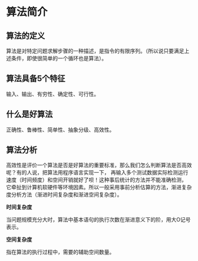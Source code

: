 # 算法简介

## 算法的定义

算法是对特定问题求解步骤的一种描述，是指令的有限序列。（所以说只要满足上述条件，即使很简单的一个循环也是算法）。

## 算法具备5个特征

输入、输出、有穷性、确定性、可行性。

## 什么是好算法

正确性、鲁棒性、简单性、抽象分级、高效性。

## 算法分析

高效性是评价一个算法是否是好算法的重要标准，那么我们怎么判断算法是否高效呢？有的人说，把算法用程序语言实现一下， 再输入多个测试数据实际检测运行速度（时间频度）和空间开销就好了呗！这种事后统计的方法并不能准确检测，
它牵扯到计算机软硬件等环境因素。所以一般采用事前分析估算的方法，渐进复杂度分析方法（渐进时间复杂度和渐进空间复杂度）。

**时间复杂度**

当问题规模充分大时，算法中基本语句的执行次数在渐进意义下的阶，用大O记号表示。

**空间复杂度**

指在算法的执行过程中，需要的辅助空间数量。